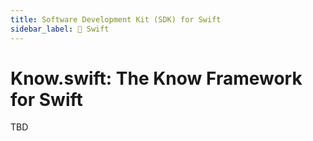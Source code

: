 ```yaml
---
title: Software Development Kit (SDK) for Swift
sidebar_label: 🚧 Swift
---
```


# Know.swift: The Know Framework for Swift

TBD
